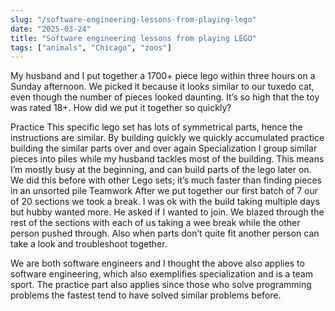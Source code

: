 ```yaml
---
slug: "/software-engineering-lessons-from-playing-lego"
date: "2025-03-24"
title: "Software engineering lessons from playing LEGO"
tags: ["animals", "Chicago", "zoos"]
---
```


My husband and I put together a 1700+ piece lego within three hours on a Sunday afternoon. We picked it because it looks similar to our tuxedo cat, even though the number of pieces looked daunting. It’s so high that the toy was rated 18+.
How did we put it together so quickly?

Practice
This specific lego set has lots of symmetrical parts, hence the instructions are similar. By building quickly we quickly accumulated practice building the similar parts over and over again
Specialization
I group similar pieces into piles while my husband tackles most of the building. This means I’m mostly busy at the beginning, and can build parts of the lego later on. We did this before with other Lego sets; it’s much faster than finding pieces in an unsorted pile
Teamwork
After we put together our first batch of 7 our of 20 sections we took a break. I was ok with the build taking multiple days but hubby wanted more. He asked if I wanted to join. We blazed through the rest of the sections with each of us taking a wee break while the other person pushed through. Also when parts don’t quite fit another person can take a look and troubleshoot together.

We are both software engineers and I thought the above also applies to software engineering, which also exemplifies specialization and is a team sport. The practice part also applies since those who solve programming problems the fastest tend to have solved similar problems before.
